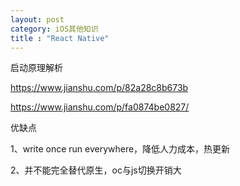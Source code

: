 ```yaml
---
layout: post
category: iOS其他知识
title : "React Native"
---
```




启动原理解析







https://www.jianshu.com/p/82a28c8b673b

https://www.jianshu.com/p/fa0874be0827/



优缺点



1、write once  run everywhere，降低人力成本，热更新

2、并不能完全替代原生，oc与js切换开销大